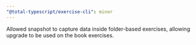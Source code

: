 ```yaml
---
"@total-typescript/exercise-cli": minor
---
```


Allowed snapshot to capture data inside folder-based exercises, allowing upgrade to be used on the book exercises.
